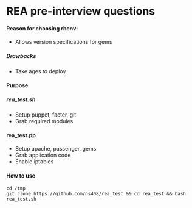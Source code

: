 REA pre-interview questions
====

#### Reason for choosing rbenv:
- Allows version specifications for gems
##### Drawbacks
- Take ages to deploy

#### Purpose
##### rea_test.sh
- Setup puppet, facter, git
- Grab required modules
#### rea_test.pp  
- Setup apache, passenger, gems
- Grab application code
- Enable iptables

#### How to use
```
cd /tmp
git clone https://github.com/ns408/rea_test && cd rea_test && bash rea_test.sh
```
